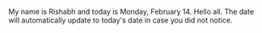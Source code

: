 My name is Rishabh and today is Monday, February 14. Hello all. The date will automatically update to today's date in case you did not notice.
